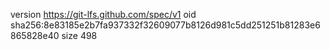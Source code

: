 version https://git-lfs.github.com/spec/v1
oid sha256:8e83185e2b7fa937332f32609077b8126d981c5dd251251b81283e6865828e40
size 498
